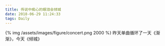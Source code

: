 ```yaml
---
title: 传说中痴心的眼泪会倾城
date: 2018-06-29 11:24:33
tags: Daily
---
```

{% img /assets/images/figure/concert.png 2000 %}
昨天单曲循环了一天《渐渐》，今天《倾城》
